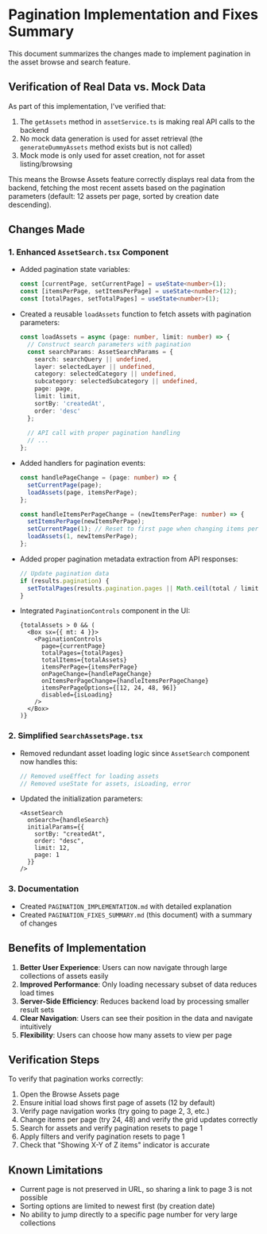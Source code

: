 # Pagination Implementation and Fixes Summary

This document summarizes the changes made to implement pagination in the asset browse and search feature.

## Verification of Real Data vs. Mock Data

As part of this implementation, I've verified that:

1. The `getAssets` method in `assetService.ts` is making real API calls to the backend
2. No mock data generation is used for asset retrieval (the `generateDummyAssets` method exists but is not called)
3. Mock mode is only used for asset creation, not for asset listing/browsing

This means the Browse Assets feature correctly displays real data from the backend, fetching the most recent assets based on the pagination parameters (default: 12 assets per page, sorted by creation date descending).

## Changes Made

### 1. Enhanced `AssetSearch.tsx` Component

- Added pagination state variables:
  ```typescript
  const [currentPage, setCurrentPage] = useState<number>(1);
  const [itemsPerPage, setItemsPerPage] = useState<number>(12);
  const [totalPages, setTotalPages] = useState<number>(1);
  ```

- Created a reusable `loadAssets` function to fetch assets with pagination parameters:
  ```typescript
  const loadAssets = async (page: number, limit: number) => {
    // Construct search parameters with pagination
    const searchParams: AssetSearchParams = {
      search: searchQuery || undefined,
      layer: selectedLayer || undefined,
      category: selectedCategory || undefined,
      subcategory: selectedSubcategory || undefined,
      page: page,
      limit: limit,
      sortBy: 'createdAt',
      order: 'desc'
    };
    
    // API call with proper pagination handling
    // ...
  };
  ```

- Added handlers for pagination events:
  ```typescript
  const handlePageChange = (page: number) => {
    setCurrentPage(page);
    loadAssets(page, itemsPerPage);
  };

  const handleItemsPerPageChange = (newItemsPerPage: number) => {
    setItemsPerPage(newItemsPerPage);
    setCurrentPage(1); // Reset to first page when changing items per page
    loadAssets(1, newItemsPerPage);
  };
  ```

- Added proper pagination metadata extraction from API responses:
  ```typescript
  // Update pagination data
  if (results.pagination) {
    setTotalPages(results.pagination.pages || Math.ceil(total / limit));
  }
  ```

- Integrated `PaginationControls` component in the UI:
  ```tsx
  {totalAssets > 0 && (
    <Box sx={{ mt: 4 }}>
      <PaginationControls
        page={currentPage}
        totalPages={totalPages}
        totalItems={totalAssets}
        itemsPerPage={itemsPerPage}
        onPageChange={handlePageChange}
        onItemsPerPageChange={handleItemsPerPageChange}
        itemsPerPageOptions={[12, 24, 48, 96]}
        disabled={isLoading}
      />
    </Box>
  )}
  ```

### 2. Simplified `SearchAssetsPage.tsx`

- Removed redundant asset loading logic since `AssetSearch` component now handles this:
  ```typescript
  // Removed useEffect for loading assets
  // Removed useState for assets, isLoading, error
  ```

- Updated the initialization parameters:
  ```tsx
  <AssetSearch
    onSearch={handleSearch}
    initialParams={{
      sortBy: "createdAt",
      order: "desc",
      limit: 12,
      page: 1
    }}
  />
  ```

### 3. Documentation

- Created `PAGINATION_IMPLEMENTATION.md` with detailed explanation
- Created `PAGINATION_FIXES_SUMMARY.md` (this document) with a summary of changes

## Benefits of Implementation

1. **Better User Experience**: Users can now navigate through large collections of assets easily
2. **Improved Performance**: Only loading necessary subset of data reduces load times
3. **Server-Side Efficiency**: Reduces backend load by processing smaller result sets
4. **Clear Navigation**: Users can see their position in the data and navigate intuitively
5. **Flexibility**: Users can choose how many assets to view per page

## Verification Steps

To verify that pagination works correctly:

1. Open the Browse Assets page
2. Ensure initial load shows first page of assets (12 by default)
3. Verify page navigation works (try going to page 2, 3, etc.)
4. Change items per page (try 24, 48) and verify the grid updates correctly
5. Search for assets and verify pagination resets to page 1
6. Apply filters and verify pagination resets to page 1
7. Check that "Showing X-Y of Z items" indicator is accurate

## Known Limitations

- Current page is not preserved in URL, so sharing a link to page 3 is not possible
- Sorting options are limited to newest first (by creation date)
- No ability to jump directly to a specific page number for very large collections